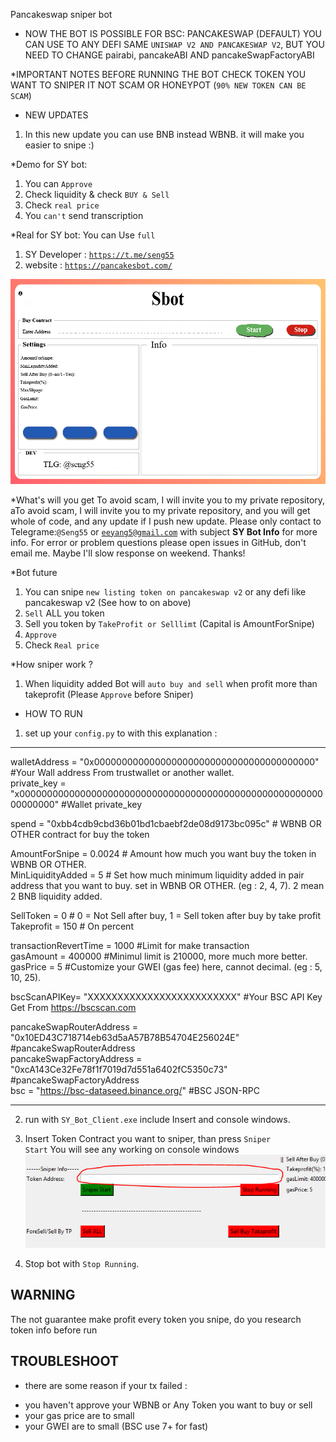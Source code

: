 Pancakeswap sniper bot

* NOW THE BOT IS POSSIBLE FOR BSC: PANCAKESWAP (DEFAULT)
  YOU CAN USE TO ANY DEFI SAME <code>UNISWAP V2 AND PANCAKESWAP V2</code>, BUT YOU NEED TO CHANGE pairabi, pancakeABI AND pancakeSwapFactoryABI

 
*IMPORTANT NOTES BEFORE RUNNING THE BOT
 CHECK TOKEN YOU WANT TO SNIPER IT NOT SCAM OR HONEYPOT (<code>90% NEW TOKEN CAN BE SCAM</code>)

* NEW UPDATES
1. In this new update you can use BNB instead WBNB. it will make you easier to snipe :)


*Demo for SY bot:
1. You can <code>Approve</code>
2. Check liquidity & check <code>BUY & Sell</code>
3. Check <code>real price</code>
4. You <code>can't</code> send transcription 

*Real for SY bot:
You can Use <code>full</code>
1. SY Developer : <code>https://t.me/seng55</code>
2. website : <code>https://pancakesbot.com/</code>

<img src="./images/sbot.png">

*What's will you get
To avoid scam, I will invite you to my private repository, aTo avoid scam, I will invite you to my private repository, and you will get whole of code, and any update if I push new update. Please only contact to Telegrame:<code>@Seng55</code> or <code>eeyang5@gmail.com</code> with subject <b>SY Bot Info</b> for more info. For error or problem questions please open issues in GitHub, don't email me. Maybe I'll slow response on weekend. Thanks!

*Bot future
1. You can snipe <code>new listing token on pancakeswap v2</code> or any defi like pancakeswap v2 (See how to on above)
2. <code>Sell</code> ALL you token 
3. Sell you token by <code>TakeProfit or Selllimt</code> (Capital is AmountForSnipe)
3. <code>Approve </code>
4. Check <code>Real price</code>

*How sniper work ?
1. When liquidity added Bot will <code>auto buy and sell</code> when profit more than takeprofit (Please <code>Approve</code> before Sniper)


* HOW TO RUN
1. set up your <code>config.py</code> to with this explanation : 
----------------------------------------------------------
walletAddress = "0x0000000000000000000000000000000000000000"                     #Your Wall address From trustwallet or another wallet. </br>
private_key = "x000000000000000000000000000000000000000000000000000000000000000" #Wallet private_key </br>

spend = "0xbb4cdb9cbd36b01bd1cbaebf2de08d9173bc095c"  # WBNB OR OTHER contract for buy the token </br>

AmountForSnipe = 0.0024  # Amount how much you want buy the token in WBNB OR OTHER.</br>
MinLiquidityAdded = 5  # Set how much minimum liquidity added in pair address that you want to buy. set in WBNB OR OTHER. (eg : 2, 4, 7). 2 mean 2 BNB liquidity added.</br>

SellToken = 0   # 0 = Not Sell after buy, 1 = Sell token after buy by take profit</br>
Takeprofit = 150 # On percent</br>

transactionRevertTime = 1000 #Limit for make transaction</br>
gasAmount = 400000 #Minimul limit is 210000, more much more better.</br>
gasPrice = 5 #Customize your GWEI (gas fee) here, cannot decimal. (eg : 5, 10, 25).</br>

bscScanAPIKey= "XXXXXXXXXXXXXXXXXXXXXXXXX" #Your BSC API Key Get From https://bscscan.com</br>

pancakeSwapRouterAddress = "0x10ED43C718714eb63d5aA57B78B54704E256024E"          #pancakeSwapRouterAddress</br>
pancakeSwapFactoryAddress = "0xcA143Ce32Fe78f1f7019d7d551a6402fC5350c73"         #pancakeSwapFactoryAddress</br>
bsc = "https://bsc-dataseed.binance.org/"                                        #BSC JSON-RPC</br>

-------------------------------------------------

2. run with <code>SY_Bot_Client.exe</code> include Insert and console windows.</br>

3. Insert Token Contract you want to sniper, than press <code>Sniper Start</code> You will see any working on console windows<br>
   <img src="./assets/02.PNG">
   
8. Stop bot with <code>Stop Running</code>.

## WARNING
The not guarantee make profit every token you snipe, do you research token info before run

## TROUBLESHOOT
* there are some reason if your tx failed :
- you haven't approve your WBNB or Any Token you want to buy or sell
- your gas price are to small
- your GWEI are to small (BSC use 7+ for fast)

